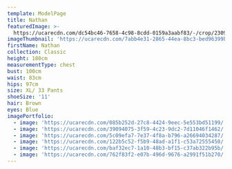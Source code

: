```yaml
---
template: ModelPage
title: Nathan
featuredImage: >-
  https://ucarecdn.com/dc54bc46-7658-4c98-8cdd-0159a3aabf83/-/crop/2309x1343/0,97/-/preview/
imageThumbnail: 'https://ucarecdn.com/7abb4e31-2865-44ea-8bc3-bed96399b963/'
firstName: Nathan
collection: Classic
height: 180cm
measurementType: chest
bust: 100cm
waist: 83cm
hips: 97cm
size: XL/ 33 Pants
shoeSize: '11'
hair: Brown
eyes: Blue
imagePortfolio:
  - image: 'https://ucarecdn.com/085b252d-27c8-4424-9eec-5e553bd51199/'
  - image: 'https://ucarecdn.com/39094075-3f59-4c23-9dc2-7d11046f1462/'
  - image: 'https://ucarecdn.com/5c09efa7-7e37-4f8a-b796-a26694034287/'
  - image: 'https://ucarecdn.com/122b5c52-f5b9-48ad-a1f1-c53a72555450/'
  - image: 'https://ucarecdn.com/baf32ec7-1a10-48b3-bf15-c37ab322b95b/'
  - image: 'https://ucarecdn.com/762f83f2-e07b-496d-9676-a2991f51b270/'
---
```


